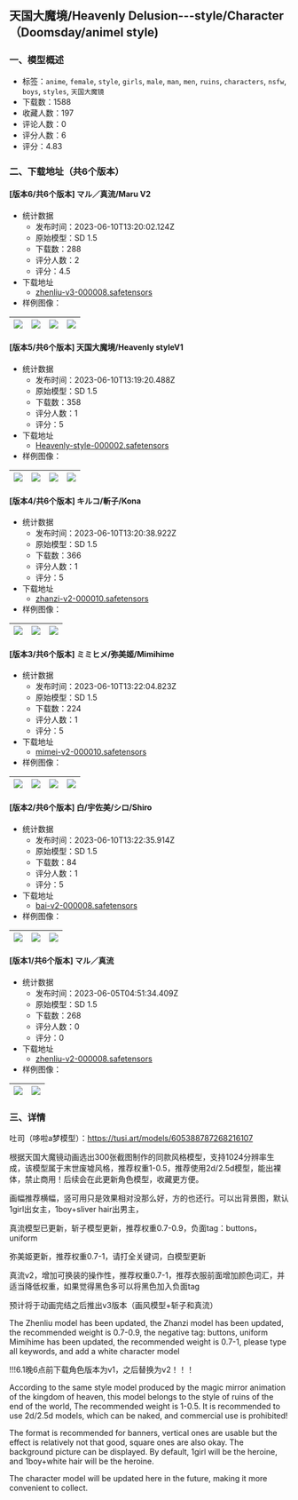 ## 天国大魔境/Heavenly Delusion---style/Character（Doomsday/animel style)
### 一、模型概述

- 标签：`anime`, `female`, `style`, `girls`, `male`, `man`, `men`, `ruins`, `characters`, `nsfw`, `boys`, `styles`, `天国大魔镜`
- 下载数：1588
- 收藏人数：197
- 评论人数：0
- 评分人数：6
- 评分：4.83

### 二、下载地址（共6个版本）

#### [版本6/共6个版本] マル／真流/Maru V2

- 统计数据
  - 发布时间：2023-06-10T13:20:02.124Z
  - 原始模型：SD 1.5
  - 下载数：288
  - 评分人数：2
  - 评分：4.5
- 下载地址
  - [zhenliu-v3-000008.safetensors](https://civitai.com/api/download/models/89544)
- 样例图像：

| <img src="https://image.civitai.com/xG1nkqKTMzGDvpLrqFT7WA/10502333-82cb-461d-8e86-02523e9902bd/width=450/1036010.jpeg" /> | <img src="https://image.civitai.com/xG1nkqKTMzGDvpLrqFT7WA/c4356f25-f2fd-4f69-bba6-5ad90e330710/width=450/1035946.jpeg" /> | <img src="https://image.civitai.com/xG1nkqKTMzGDvpLrqFT7WA/bf92ed8d-9e5a-4f59-a8aa-5277c9b2e317/width=450/1035962.jpeg" /> | <img src="https://image.civitai.com/xG1nkqKTMzGDvpLrqFT7WA/36cf0b73-b46b-44f2-9d8d-e577184b06fe/width=450/1035943.jpeg" /> |
| ---- | ---- | ---- | ---- |

#### [版本5/共6个版本] 天国大魔境/Heavenly  styleV1

- 统计数据
  - 发布时间：2023-06-10T13:19:20.488Z
  - 原始模型：SD 1.5
  - 下载数：358
  - 评分人数：1
  - 评分：5
- 下载地址
  - [Heavenly-style-000002.safetensors](https://civitai.com/api/download/models/79344)
- 样例图像：

| <img src="https://image.civitai.com/xG1nkqKTMzGDvpLrqFT7WA/c1f2846f-ddd8-4019-8375-540d91d551cc/width=450/890344.jpeg" /> | <img src="https://image.civitai.com/xG1nkqKTMzGDvpLrqFT7WA/22fbbb80-941c-417e-a69b-76c9c3bf05ea/width=450/890339.jpeg" /> | <img src="https://image.civitai.com/xG1nkqKTMzGDvpLrqFT7WA/57eb1057-f42a-4925-a645-5ddf3bfa015c/width=450/890341.jpeg" /> | <img src="https://image.civitai.com/xG1nkqKTMzGDvpLrqFT7WA/4b3d5f59-3d9f-492a-b540-3d0f91b6bd3d/width=450/890342.jpeg" /> |
| ---- | ---- | ---- | ---- |

#### [版本4/共6个版本] キルコ/斬子/Kona

- 统计数据
  - 发布时间：2023-06-10T13:20:38.922Z
  - 原始模型：SD 1.5
  - 下载数：366
  - 评分人数：1
  - 评分：5
- 下载地址
  - [zhanzi-v2-000010.safetensors](https://civitai.com/api/download/models/85217)
- 样例图像：

| <img src="https://image.civitai.com/xG1nkqKTMzGDvpLrqFT7WA/246fda12-02d1-4a60-9a11-c66e578bc166/width=450/964418.jpeg" /> | <img src="https://image.civitai.com/xG1nkqKTMzGDvpLrqFT7WA/b769cb51-1a39-49ac-8f8b-bee0c332e6ef/width=450/964419.jpeg" /> | <img src="https://image.civitai.com/xG1nkqKTMzGDvpLrqFT7WA/5ea950d6-d840-4deb-bed5-b6499811f081/width=450/964417.jpeg" /> |
| ---- | ---- | ---- |

#### [版本3/共6个版本] ミミヒメ/弥美姬/Mimihime

- 统计数据
  - 发布时间：2023-06-10T13:22:04.823Z
  - 原始模型：SD 1.5
  - 下载数：224
  - 评分人数：1
  - 评分：5
- 下载地址
  - [mimei-v2-000010.safetensors](https://civitai.com/api/download/models/86726)
- 样例图像：

| <img src="https://image.civitai.com/xG1nkqKTMzGDvpLrqFT7WA/0fad6243-d538-4c08-be63-6d5243327ca1/width=450/988889.jpeg" /> | <img src="https://image.civitai.com/xG1nkqKTMzGDvpLrqFT7WA/2ee45758-1ef0-49a4-8b0a-a87dc39c37f1/width=450/988859.jpeg" /> | <img src="https://image.civitai.com/xG1nkqKTMzGDvpLrqFT7WA/8f2b8ad7-f18d-4d2a-8b81-6b2e0b6ecc84/width=450/988861.jpeg" /> | <img src="https://image.civitai.com/xG1nkqKTMzGDvpLrqFT7WA/ad632f25-f8d0-4eaf-aebe-017cf4440b2f/width=450/988858.jpeg" /> |
| ---- | ---- | ---- | ---- |

#### [版本2/共6个版本] 白/宇佐美/シロ/Shiro

- 统计数据
  - 发布时间：2023-06-10T13:22:35.914Z
  - 原始模型：SD 1.5
  - 下载数：84
  - 评分人数：1
  - 评分：5
- 下载地址
  - [bai-v2-000008.safetensors](https://civitai.com/api/download/models/86785)
- 样例图像：

| <img src="https://image.civitai.com/xG1nkqKTMzGDvpLrqFT7WA/45348f3c-87cb-4dbd-83ba-ed0aa9b5450e/width=450/1014547.jpeg" /> | <img src="https://image.civitai.com/xG1nkqKTMzGDvpLrqFT7WA/91731cf0-1791-48f2-a0b3-73062dc7b189/width=450/1014523.jpeg" /> | <img src="https://image.civitai.com/xG1nkqKTMzGDvpLrqFT7WA/cadb3479-5a85-43aa-abcf-3951d5cc19b9/width=450/1014546.jpeg" /> |
| ---- | ---- | ---- |

#### [版本1/共6个版本] マル／真流

- 统计数据
  - 发布时间：2023-06-05T04:51:34.409Z
  - 原始模型：SD 1.5
  - 下载数：268
  - 评分人数：0
  - 评分：0
- 下载地址
  - [zhenliu-v2-000008.safetensors](https://civitai.com/api/download/models/80601)
- 样例图像：

| <img src="https://image.civitai.com/xG1nkqKTMzGDvpLrqFT7WA/e383dfa8-8284-489d-96be-885579787634/width=450/904694.jpeg" /> | <img src="https://image.civitai.com/xG1nkqKTMzGDvpLrqFT7WA/039845f1-b9c5-479f-b48c-b21b8b14a33e/width=450/904695.jpeg" /> |
| ---- | ---- |


### 三、详情
<p>吐司（哆啦a梦模型）：<a target="_blank" rel="ugc" href="https://tusi.art/models/605388787268216107">https://tusi.art/models/605388787268216107</a></p><p>根据天国大魔镜动画选出300张截图制作的同款风格模型，支持1024分辨率生成，该模型属于末世废墟风格，推荐权重1-0.5，推荐使用2d/2.5d模型，能出裸体，禁止商用！后续会在此更新角色模型，收藏更方便。</p><p>画幅推荐横幅，竖可用只是效果相对没那么好，方的也还行。可以出背景图，默认1girl出女主，1boy+sliver hair出男主，</p><p>真流模型已更新，斩子模型更新，推荐权重0.7-0.9，负面tag：buttons，uniform</p><p>弥美姬更新，推荐权重0.7-1，请打全关键词，白模型更新</p><p>真流v2，增加可换装的操作性，推荐权重0.7-1，推荐衣服前面增加颜色词汇，并适当降低权重，如果觉得黑色多可以将黑色加入负面tag</p><p>预计将于动画完结之后推出v3版本（画风模型+斩子和真流）</p><p>The Zhenliu model has been updated, the Zhanzi model has been updated, the recommended weight is 0.7-0.9, the negative tag: buttons, uniform Mimihime has been updated, the recommended weight is 0.7-1, please type all keywords, and add a white character model</p><p>!!!6.1晚6点前下载角色版本为v1，之后替换为v2！！！</p><p>According to the same style model produced by the magic mirror animation of the kingdom of heaven, this model belongs to the style of ruins of the end of the world, The recommended weight is 1-0.5. It is recommended to use 2d/2.5d models, which can be naked, and commercial use is prohibited!</p><p>The format is recommended for banners, vertical ones are usable but the effect is relatively not that good, square ones are also okay. The background picture can be displayed. By default, 1girl will be the heroine, and 1boy+white hair will be the heroine.</p><p>The character model will be updated here in the future, making it more convenient to collect.</p>